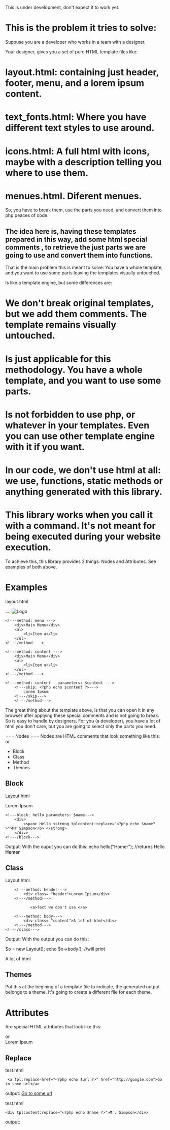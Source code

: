 This is under development, don't expect it to work yet.

This is the problem it tries to solve:
======================================

Supouse you are a developer who works in a team with a designer.

Your designer, gives you a set of pure HTML template files like:
  # layout.html: containing just header, footer, menu, and a lorem ipsum content.
  # text_fonts.html: Where you have different text styles to use around.
  # icons.html: A full html with icons, maybe with a description telling you where to use them.
  # menues.html. Diferent menues.

So, you have to break them, use the parts you need, and convert them into php peaces of code.

## The idea here is, having these templates prepared in this way, add some html special comments <!--- special tag --->, to retrieve the just parts we are going to use and convert them into functions. ##

That is the main problem this is meant to solve: You have a whole template, and you want to use some parts leaving the templates visually untouched.

Is like a template engine, but some differences are:
  # We don't break original templates, but we add them comments. The template remains visually untouched.
  # Is just applicable for this methodology. You have a whole template, and you want to use some parts.
  # Is not forbidden to use php, or whatever in your templates. Even you can use other template engine with it if you want.
  # In our code, we don't use html at all: we use, functions, static methods or anything generated with this library.
  # This library works when you call it with a command. It's not meant for being executed during your website execution.
 

To achieve this, this library provides 2 things: Nodes and Attributes.
See examples of both above.

Examples
========

layout.html
  <head>....</head>
  <body>
  <!---class: Layout --->
	<!---method: logo   parameters: $base_path --->
		<img src="images/logo.gif" tpl:use-src="<?php echo $base_path . '{file}'  ?>" alt="Logo" />
	<!---/method --->

	<!---method: menu --->
		<div>Main Menu</div>
		<ul>
			<li>Item a</li>
		</ul>
	<!---/method --->

	<!---method: content --->
		<div>Main Menu</div>
		<ul>
			<li>Item a</li>
		</ul>
	<!---/method --->

	<!---method: content   parameters: $content --->
		<!---skip: <?php echo $content ?>--->
			Lorem Ipsum
		<!---/skip--->
        <!---/method--->

  <!---/class--->
  </body>

The great thing about the template above, is that you can open it in any browser after applying these special comments and is not going to break. So is easy to handle by designers.
For you (a developer), you have a lot of html you don't care, but you are going to select only the parts you need.


=== Nodes ===
Nodes are HTML comments that look something like this: <!---NODE_NAME---> <!---/NODE_NAME--->
or <!---NODE_NAME/--->

  - Block
  - Class
  - Method
  - Themes

Block
-----
Layout.html
  <body>
    Lorem Ipsum

    <!---block: hello parameters: $name--->
        <div>
            <span> Hello <strong tplcontent:replace="<?php echo $name?>">Mr Simpson</b> </strong>
        </div>    
    <!---/block--->

  </body>
Output:
  With the ouput you can do this:
    echo hello("Homer"); 
    //returns <span> Hello <strong>Homer</strong></span>


Class
----
Layout.html
  <body>
    <!---class: Layout ---->

        <!---method: header--->
            <div class= "header">Lorem Ipsum</div>
        <!---/method--->       

               <a>Text we don't use.</a>

        <!---method: body--->
            <div class= "content">A lot of html</div>
        <!---/method--->
    <!---/class--->

  </body>

Output:
With the output you can do this:

  $o = new Layout();
  echo $o->body(); 
  //will print <div class= "content">A lot of html</div>

 

Themes
------

<!---themes: winter /--->
<!---themes: winter, summer, spring, fall /--->

Put this at the begining of a template file to indicate, the generated output belongs to a theme.
It's going to create a different file for each theme.


Attributes
==========
Are special HTML attributes that look like this:
  <div tpl:COMMAND-existingAttribute="VALUE" existingAttribute="lorem ipsum"></div> 
or
  <div tplcontent:COMMAND="VALUE">Lorem Ipsum</div> 



Replace
-------
test.html
  <!---block: test parameters: $url --->
     <a tpl:replace-href="<?php echo $url ?>" href="http://google.com">Go to some url</a>
  <!---/block--->

output:
    <a href="<?php echo $url ?>">Go to some url</a>

test.html
  <!---block: test parameters: $name --->
    <div tplcontent:replace="<?php echo $name ?>">Mr. Simpson</div>
  <!---/block--->
output:
   <div><?php echo $name ?></div>
